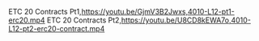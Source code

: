 ETC 20 Contracts Pt1,https://youtu.be/GjmV3B2Jwxs,4010-L12-pt1-erc20.mp4
ETC 20 Contracts Pt2,https://youtu.be/U8CD8kEWA7o,4010-L12-pt2-erc20-contract.mp4
